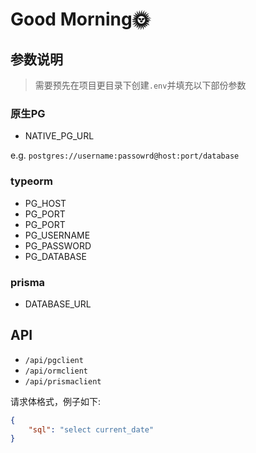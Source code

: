 # Good Morning🌞

## 参数说明

> 需要预先在项目更目录下创建`.env`并填充以下部份参数

### 原生PG

* NATIVE_PG_URL

e.g. `postgres://username:passowrd@host:port/database`

### typeorm

* PG_HOST
* PG_PORT
* PG_PORT
* PG_USERNAME
* PG_PASSWORD
* PG_DATABASE

### prisma

* DATABASE_URL

## API

* `/api/pgclient`
* `/api/ormclient`
* `/api/prismaclient`

请求体格式，例子如下:

```json
{
    "sql": "select current_date"
}
```